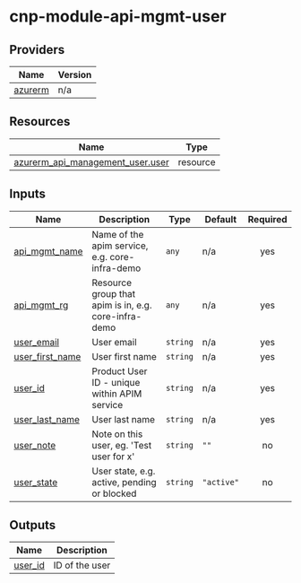 # cnp-module-api-mgmt-user

## Providers

| Name | Version |
|------|---------|
| <a name="provider_azurerm"></a> [azurerm](#provider\_azurerm) | n/a |

## Resources

| Name | Type |
|------|------|
| [azurerm_api_management_user.user](https://registry.terraform.io/providers/hashicorp/azurerm/latest/docs/resources/api_management_user) | resource |

## Inputs

| Name | Description | Type | Default | Required |
|------|-------------|------|---------|:--------:|
| <a name="input_api_mgmt_name"></a> [api\_mgmt\_name](#input\_api\_mgmt\_name) | Name of the apim service, e.g. core-infra-demo | `any` | n/a | yes |
| <a name="input_api_mgmt_rg"></a> [api\_mgmt\_rg](#input\_api\_mgmt\_rg) | Resource group that apim is in, e.g. core-infra-demo | `any` | n/a | yes |
| <a name="input_user_email"></a> [user\_email](#input\_user\_email) | User email | `string` | n/a | yes |
| <a name="input_user_first_name"></a> [user\_first\_name](#input\_user\_first\_name) | User first name | `string` | n/a | yes |
| <a name="input_user_id"></a> [user\_id](#input\_user\_id) | Product User ID - unique within APIM service | `string` | n/a | yes |
| <a name="input_user_last_name"></a> [user\_last\_name](#input\_user\_last\_name) | User last name | `string` | n/a | yes |
| <a name="input_user_note"></a> [user\_note](#input\_user\_note) | Note on this user, eg. 'Test user for x' | `string` | `""` | no |
| <a name="input_user_state"></a> [user\_state](#input\_user\_state) | User state, e.g. active, pending or blocked | `string` | `"active"` | no |

## Outputs

| Name | Description |
|------|-------------|
| <a name="output_user_id"></a> [user\_id](#output\_user\_id) | ID of the user |